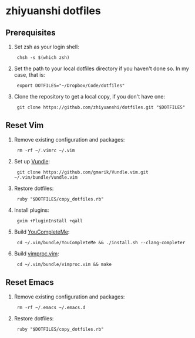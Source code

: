 # zhiyuanshi dotfiles

## Prerequisites

1. Set zsh as your login shell:

        chsh -s $(which zsh)

2. Set the path to your local dotfiles directory if you haven't done so. In my case, that is:

        export DOTFILES="~/Dropbox/Code/dotfiles"

3. Clone the repository to get a local copy, if you don't have one:

        git clone https://github.com/zhiyuanshi/dotfiles.git "$DOTFILES"

## Reset Vim

1. Remove existing configuration and packages:

        rm -rf ~/.vimrc ~/.vim

2. Set up [Vundle](https://github.com/gmarik/Vundle.vim):

        git clone https://github.com/gmarik/Vundle.vim.git ~/.vim/bundle/Vundle.vim

3. Restore dotfiles:

        ruby "$DOTFILES/copy_dotfiles.rb"

4. Install plugins:

        gvim +PluginInstall +qall

5. Build [YouCompleteMe](https://github.com/Valloric/YouCompleteMe):

        cd ~/.vim/bundle/YouCompleteMe && ./install.sh --clang-completer

6. Build [vimproc.vim](https://github.com/Shougo/vimproc.vim):

        cd ~/.vim/bundle/vimproc.vim && make

## Reset Emacs

1. Remove existing configuration and packages:

        rm -rf ~/.emacs ~/.emacs.d

2. Restore dotfiles:

        ruby "$DOTFILES/copy_dotfiles.rb"
